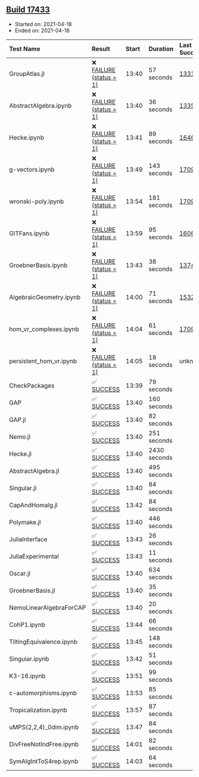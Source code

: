 ## [Build 17433](https://oscarci.mathematik.uni-kl.de/job/oscar/17433/)

* Started on: 2021-04-18
* Ended on: 2021-04-18

| Test Name    | Result | Start | Duration | Last Success | First Failure |
|:-------------|:-------|:------|:---------|:-------------|:--------------|
| GroupAtlas.jl | ❌ [FAILURE (status = 1)](https://oscarci.mathematik.uni-kl.de/job/oscar/17433/artifact/logs/build-17433/GroupAtlas.jl.log) | 13:40 | 57 seconds | [13311](https://oscarci.mathematik.uni-kl.de/job/oscar/13311/) | [13312](https://oscarci.mathematik.uni-kl.de/job/oscar/13312/) |
| AbstractAlgebra.ipynb | ❌ [FAILURE (status = 1)](https://oscarci.mathematik.uni-kl.de/job/oscar/17433/artifact/logs/build-17433/AbstractAlgebra.ipynb.log) | 13:40 | 36 seconds | [13355](https://oscarci.mathematik.uni-kl.de/job/oscar/13355/) | [13356](https://oscarci.mathematik.uni-kl.de/job/oscar/13356/) |
| Hecke.ipynb | ❌ [FAILURE (status = 1)](https://oscarci.mathematik.uni-kl.de/job/oscar/17433/artifact/logs/build-17433/Hecke.ipynb.log) | 13:41 | 89 seconds | [16463](https://oscarci.mathematik.uni-kl.de/job/oscar/16463/) | [16464](https://oscarci.mathematik.uni-kl.de/job/oscar/16464/) |
| g-vectors.ipynb | ❌ [FAILURE (status = 1)](https://oscarci.mathematik.uni-kl.de/job/oscar/17433/artifact/logs/build-17433/g-vectors.ipynb.log) | 13:49 | 143 seconds | [17099](https://oscarci.mathematik.uni-kl.de/job/oscar/17099/) | [17100](https://oscarci.mathematik.uni-kl.de/job/oscar/17100/) |
| wronski-poly.ipynb | ❌ [FAILURE (status = 1)](https://oscarci.mathematik.uni-kl.de/job/oscar/17433/artifact/logs/build-17433/wronski-poly.ipynb.log) | 13:54 | 181 seconds | [17098](https://oscarci.mathematik.uni-kl.de/job/oscar/17098/) | [17099](https://oscarci.mathematik.uni-kl.de/job/oscar/17099/) |
| GITFans.ipynb | ❌ [FAILURE (status = 1)](https://oscarci.mathematik.uni-kl.de/job/oscar/17433/artifact/logs/build-17433/GITFans.ipynb.log) | 13:59 | 95 seconds | [16068](https://oscarci.mathematik.uni-kl.de/job/oscar/16068/) | [16069](https://oscarci.mathematik.uni-kl.de/job/oscar/16069/) |
| GroebnerBasis.ipynb | ❌ [FAILURE (status = 1)](https://oscarci.mathematik.uni-kl.de/job/oscar/17433/artifact/logs/build-17433/GroebnerBasis.ipynb.log) | 13:43 | 38 seconds | [13748](https://oscarci.mathematik.uni-kl.de/job/oscar/13748/) | [13749](https://oscarci.mathematik.uni-kl.de/job/oscar/13749/) |
| AlgebraicGeometry.ipynb | ❌ [FAILURE (status = 1)](https://oscarci.mathematik.uni-kl.de/job/oscar/17433/artifact/logs/build-17433/AlgebraicGeometry.ipynb.log) | 14:00 | 71 seconds | [15322](https://oscarci.mathematik.uni-kl.de/job/oscar/15322/) | [15323](https://oscarci.mathematik.uni-kl.de/job/oscar/15323/) |
| hom_vr_complexes.ipynb | ❌ [FAILURE (status = 1)](https://oscarci.mathematik.uni-kl.de/job/oscar/17433/artifact/logs/build-17433/hom_vr_complexes.ipynb.log) | 14:04 | 61 seconds | [17099](https://oscarci.mathematik.uni-kl.de/job/oscar/17099/) | [17100](https://oscarci.mathematik.uni-kl.de/job/oscar/17100/) |
| persistent_hom_vr.ipynb | ❌ [FAILURE (status = 1)](https://oscarci.mathematik.uni-kl.de/job/oscar/17433/artifact/logs/build-17433/persistent_hom_vr.ipynb.log) | 14:05 | 18 seconds | unknown | unknown |
| CheckPackages | ✅ [SUCCESS](https://oscarci.mathematik.uni-kl.de/job/oscar/17433/artifact/logs/build-17433/CheckPackages.log) | 13:39 | 79 seconds |  |  |
| GAP | ✅ [SUCCESS](https://oscarci.mathematik.uni-kl.de/job/oscar/17433/artifact/logs/build-17433/GAP.log) | 13:40 | 160 seconds |  |  |
| GAP.jl | ✅ [SUCCESS](https://oscarci.mathematik.uni-kl.de/job/oscar/17433/artifact/logs/build-17433/GAP.jl.log) | 13:40 | 82 seconds |  |  |
| Nemo.jl | ✅ [SUCCESS](https://oscarci.mathematik.uni-kl.de/job/oscar/17433/artifact/logs/build-17433/Nemo.jl.log) | 13:40 | 251 seconds |  |  |
| Hecke.jl | ✅ [SUCCESS](https://oscarci.mathematik.uni-kl.de/job/oscar/17433/artifact/logs/build-17433/Hecke.jl.log) | 13:40 | 2430 seconds |  |  |
| AbstractAlgebra.jl | ✅ [SUCCESS](https://oscarci.mathematik.uni-kl.de/job/oscar/17433/artifact/logs/build-17433/AbstractAlgebra.jl.log) | 13:40 | 495 seconds |  |  |
| Singular.jl | ✅ [SUCCESS](https://oscarci.mathematik.uni-kl.de/job/oscar/17433/artifact/logs/build-17433/Singular.jl.log) | 13:40 | 84 seconds |  |  |
| CapAndHomalg.jl | ✅ [SUCCESS](https://oscarci.mathematik.uni-kl.de/job/oscar/17433/artifact/logs/build-17433/CapAndHomalg.jl.log) | 13:42 | 84 seconds |  |  |
| Polymake.jl | ✅ [SUCCESS](https://oscarci.mathematik.uni-kl.de/job/oscar/17433/artifact/logs/build-17433/Polymake.jl.log) | 13:40 | 446 seconds |  |  |
| JuliaInterface | ✅ [SUCCESS](https://oscarci.mathematik.uni-kl.de/job/oscar/17433/artifact/logs/build-17433/JuliaInterface.log) | 13:43 | 26 seconds |  |  |
| JuliaExperimental | ✅ [SUCCESS](https://oscarci.mathematik.uni-kl.de/job/oscar/17433/artifact/logs/build-17433/JuliaExperimental.log) | 13:43 | 11 seconds |  |  |
| Oscar.jl | ✅ [SUCCESS](https://oscarci.mathematik.uni-kl.de/job/oscar/17433/artifact/logs/build-17433/Oscar.jl.log) | 13:40 | 634 seconds |  |  |
| GroebnerBasis.jl | ✅ [SUCCESS](https://oscarci.mathematik.uni-kl.de/job/oscar/17433/artifact/logs/build-17433/GroebnerBasis.jl.log) | 13:40 | 35 seconds |  |  |
| NemoLinearAlgebraForCAP | ✅ [SUCCESS](https://oscarci.mathematik.uni-kl.de/job/oscar/17433/artifact/logs/build-17433/NemoLinearAlgebraForCAP.log) | 13:40 | 20 seconds |  |  |
| CohP1.ipynb | ✅ [SUCCESS](https://oscarci.mathematik.uni-kl.de/job/oscar/17433/artifact/logs/build-17433/CohP1.ipynb.log) | 13:44 | 66 seconds |  |  |
| TiltingEquivalence.ipynb | ✅ [SUCCESS](https://oscarci.mathematik.uni-kl.de/job/oscar/17433/artifact/logs/build-17433/TiltingEquivalence.ipynb.log) | 13:45 | 148 seconds |  |  |
| Singular.ipynb | ✅ [SUCCESS](https://oscarci.mathematik.uni-kl.de/job/oscar/17433/artifact/logs/build-17433/Singular.ipynb.log) | 13:42 | 51 seconds |  |  |
| K3-16.ipynb | ✅ [SUCCESS](https://oscarci.mathematik.uni-kl.de/job/oscar/17433/artifact/logs/build-17433/K3-16.ipynb.log) | 13:51 | 99 seconds |  |  |
| c-automorphisms.ipynb | ✅ [SUCCESS](https://oscarci.mathematik.uni-kl.de/job/oscar/17433/artifact/logs/build-17433/c-automorphisms.ipynb.log) | 13:53 | 85 seconds |  |  |
| Tropicalization.ipynb | ✅ [SUCCESS](https://oscarci.mathematik.uni-kl.de/job/oscar/17433/artifact/logs/build-17433/Tropicalization.ipynb.log) | 13:57 | 87 seconds |  |  |
| uMPS(2,2,4)_0dim.ipynb | ✅ [SUCCESS](https://oscarci.mathematik.uni-kl.de/job/oscar/17433/artifact/logs/build-17433/uMPS-2-2-4-_0dim.ipynb.log) | 13:47 | 84 seconds |  |  |
| DivFreeNotIndFree.ipynb | ✅ [SUCCESS](https://oscarci.mathematik.uni-kl.de/job/oscar/17433/artifact/logs/build-17433/DivFreeNotIndFree.ipynb.log) | 14:01 | 82 seconds |  |  |
| SymAlgIntToS4rep.ipynb | ✅ [SUCCESS](https://oscarci.mathematik.uni-kl.de/job/oscar/17433/artifact/logs/build-17433/SymAlgIntToS4rep.ipynb.log) | 14:03 | 64 seconds |  |  |
